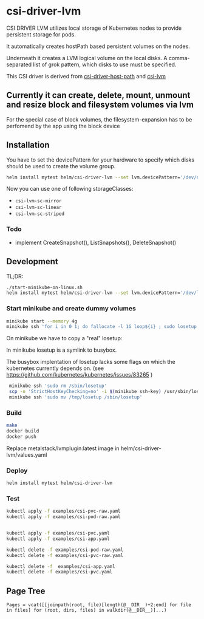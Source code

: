 # csi-driver-lvm #

CSI DRIVER LVM utilizes local storage of Kubernetes nodes to provide persistent storage for pods.

It automatically creates hostPath based persistent volumes on the nodes.

Underneath it creates a LVM logical volume on the local disks. A comma-separated list of grok pattern, which disks to use must be specified.

This CSI driver is derived from [csi-driver-host-path](https://github.com/kubernetes-csi/csi-driver-host-path) and [csi-lvm](https://github.com/metal-stack/csi-lvm )

## Currently it can create, delete, mount, unmount and resize block and filesystem volumes via lvm ##

For the special case of block volumes, the filesystem-expansion has to be perfomend by the app using the block device

## Installation ##

You have to set the devicePattern for your hardware to specify which disks should be used to create the volume group.

```bash
helm install mytest helm/csi-driver-lvm --set lvm.devicePattern='/dev/nvme[0-9]n[0-9]'
```

Now you can use one of following storageClasses:

* `csi-lvm-sc-mirror`
* `csi-lvm-sc-linear`
* `csi-lvm-sc-striped`

### Todo ###

* implement CreateSnapshot(), ListSnapshots(), DeleteSnapshot()

## Development ###

TL;DR:

```bash
./start-minikube-on-linux.sh
helm install mytest helm/csi-driver-lvm --set lvm.devicePattern='/dev/loop[0-1]'
```

### Start minikube and create dummy volumes ###

```bash
minikube start --memory 4g
minikube ssh 'for i in 0 1; do fallocate -l 1G loop${i} ; sudo losetup -f loop${i}; sudo losetup -a ; done'
```

On minikube we have to copy a "real" losetup:

In minikube losetup is a symlink to busybox.

The busybox implentation of losetup lacks some flags on which the kubernetes currently depends on.
(see <https://github.com/kubernetes/kubernetes/issues/83265> )

```bash
 minikube ssh 'sudo rm /sbin/losetup'
 scp -o 'StrictHostKeyChecking=no' -i $(minikube ssh-key) /usr/sbin/losetup  docker@$(minikube ip):/tmp/losetup
 minikube ssh 'sudo mv /tmp/losetup /sbin/losetup'
```

### Build ###

```bash
make
docker build
docker push
```

Replace metalstack/lvmplugin:latest image in helm/csi-driver-lvm/values.yaml

### Deploy ###

```bash
helm install mytest helm/csi-driver-lvm
```

### Test ###

```bash
kubectl apply -f examples/csi-pvc-raw.yaml
kubectl apply -f examples/csi-pod-raw.yaml


kubectl apply -f examples/csi-pvc.yaml
kubectl apply -f examples/csi-app.yaml

kubectl delete -f examples/csi-pod-raw.yaml
kubectl delete -f examples/csi-pvc-raw.yaml

kubectl delete -f  examples/csi-app.yaml
kubectl delete -f examples/csi-pvc.yaml
```

## Page Tree

```@contents
Pages = vcat([[joinpath(root, file)[length(@__DIR__)+2:end] for file in files] for (root, dirs, files) in walkdir(@__DIR__)]...)
```
